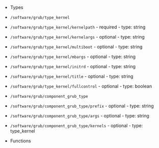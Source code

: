  - Types
  - `/software/grub/type_kernel`
   - `/software/grub/type_kernel/kernelpath`
    - required
    - type: string
   - `/software/grub/type_kernel/kernelargs`
    - optional
    - type: string
   - `/software/grub/type_kernel/multiboot`
    - optional
    - type: string
   - `/software/grub/type_kernel/mbargs`
    - optional
    - type: string
   - `/software/grub/type_kernel/initrd`
    - optional
    - type: string
   - `/software/grub/type_kernel/title`
    - optional
    - type: string
   - `/software/grub/type_kernel/fullcontrol`
    - optional
    - type: boolean
  - `/software/grub/component_grub_type`
   - `/software/grub/component_grub_type/prefix`
    - optional
    - type: string
   - `/software/grub/component_grub_type/args`
    - optional
    - type: string
   - `/software/grub/component_grub_type/kernels`
    - optional
    - type: type_kernel

 - Functions
